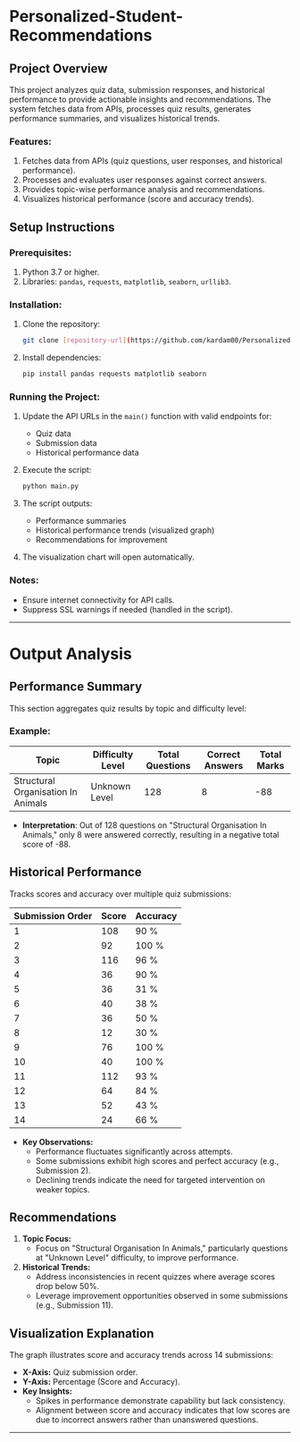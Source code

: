 # Personalized-Student-Recommendations

## Project Overview
This project analyzes quiz data, submission responses, and historical performance to provide actionable insights and recommendations. The system fetches data from APIs, processes quiz results, generates performance summaries, and visualizes historical trends.

### Features:
1. Fetches data from APIs (quiz questions, user responses, and historical performance).
2. Processes and evaluates user responses against correct answers.
3. Provides topic-wise performance analysis and recommendations.
4. Visualizes historical performance (score and accuracy trends).

## Setup Instructions

### Prerequisites:
1. Python 3.7 or higher.
2. Libraries: `pandas`, `requests`, `matplotlib`, `seaborn`, `urllib3`.

### Installation:
1. Clone the repository:
   ```bash
   git clone [repository-url](https://github.com/kardam00/Personalized-Student-Recommendations)
   ```
2. Install dependencies:
   ```bash
   pip install pandas requests matplotlib seaborn
   ```

### Running the Project:
1. Update the API URLs in the `main()` function with valid endpoints for:
   - Quiz data
   - Submission data
   - Historical performance data
2. Execute the script:
   ```bash
   python main.py
   ```

3. The script outputs:
   - Performance summaries
   - Historical performance trends (visualized graph)
   - Recommendations for improvement

4. The visualization chart will open automatically.

### Notes:
- Ensure internet connectivity for API calls.
- Suppress SSL warnings if needed (handled in the script).

---

# Output Analysis

## Performance Summary
This section aggregates quiz results by topic and difficulty level:

### Example:
| Topic                            | Difficulty Level | Total Questions | Correct Answers | Total Marks |
|---------------------------------|-----------------|-----------------|-----------------|-------------|
| Structural Organisation In Animals | Unknown Level   | 128             | 8               | -88         |

- **Interpretation**: Out of 128 questions on "Structural Organisation In Animals," only 8 were answered correctly, resulting in a negative total score of -88.

## Historical Performance
Tracks scores and accuracy over multiple quiz submissions:

| Submission Order | Score | Accuracy |
|------------------|-------|----------|
| 1                | 108   | 90 %     |
| 2                |  92   | 100 %    |
| 3                | 116   | 96 %     |
| 4                |  36   | 90 %     |
| 5                |  36   | 31 %     |
| 6                |  40   | 38 %     |
| 7                |  36   | 50 %     |
| 8                |  12   | 30 %     |
| 9                |  76   | 100 %    |
| 10               |  40   | 100 %    |
| 11               | 112   | 93 %     |
| 12               |  64   | 84 %     |
| 13               |  52   | 43 %     |
| 14               |  24   | 66 %     |

- **Key Observations:**
  - Performance fluctuates significantly across attempts.
  - Some submissions exhibit high scores and perfect accuracy (e.g., Submission 2).
  - Declining trends indicate the need for targeted intervention on weaker topics.

## Recommendations
1. **Topic Focus:**
   - Focus on "Structural Organisation In Animals," particularly questions at "Unknown Level" difficulty, to improve performance.
2. **Historical Trends:**
   - Address inconsistencies in recent quizzes where average scores drop below 50%.
   - Leverage improvement opportunities observed in some submissions (e.g., Submission 11).

## Visualization Explanation
The graph illustrates score and accuracy trends across 14 submissions:
- **X-Axis:** Quiz submission order.
- **Y-Axis:** Percentage (Score and Accuracy).
- **Key Insights:**
  - Spikes in performance demonstrate capability but lack consistency.
  - Alignment between score and accuracy indicates that low scores are due to incorrect answers rather than unanswered questions.

---

